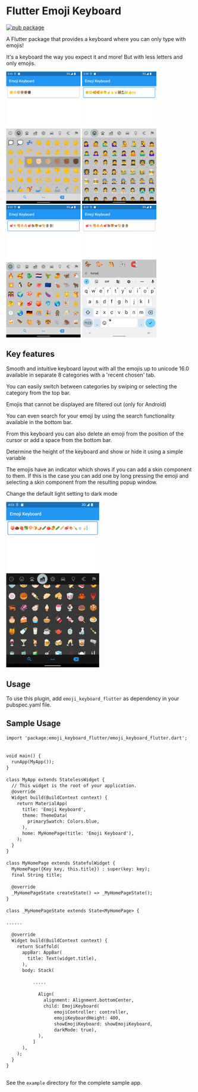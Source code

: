 # Flutter Emoji Keyboard

[![pub package](https://img.shields.io/pub/v/emoji_keyboard_flutter.svg)](https://pub.dartlang.org/packages/emoji_keyboard_flutter)

A Flutter package that provides a keyboard where you can only type with emojis!

It's a keyboard the way you expect it and more! But with less letters and only emojis.


<img src="https://raw.githubusercontent.com/Grabot/flutter_emoji_keyboard/34c7a4bab33d8d4c9004d83402b432baa42ffcf4/example_images/Screenshot_1649252768.png" alt="Alt Text" width="200">
<img src="https://raw.githubusercontent.com/Grabot/flutter_emoji_keyboard/34c7a4bab33d8d4c9004d83402b432baa42ffcf4/example_images/Screenshot_1649252939.png" alt="Alt Text" width="200">
<img src="https://raw.githubusercontent.com/Grabot/flutter_emoji_keyboard/34c7a4bab33d8d4c9004d83402b432baa42ffcf4/example_images/Screenshot_1649253604.png" alt="Alt Text" width="200">
<img src="https://raw.githubusercontent.com/Grabot/flutter_emoji_keyboard/34c7a4bab33d8d4c9004d83402b432baa42ffcf4/example_images/Screenshot_1649253641.png" alt="Alt Text" width="200">



## Key features

Smooth and intuitive keyboard layout with all the emojis up to unicode 16.0 available in separate 8 categories with a 'recent chosen' tab.

You can easily switch between categories by swiping or selecting the category from the top bar.

Emojis that cannot be displayed are filtered out (only for Android)

You can even search for your emoji by using the search functionality available in the bottom bar.

From this keyboard you can also delete an emoji from the position of the cursor or add a space from the bottom bar.

Determine the height of the keyboard and show or hide it using a simple variable

The emojis have an indicator which shows if you can add a skin component to them. If this is the case you can add one by long pressing the emoji and selecting a skin component from the resulting popup window.

Change the default light setting to dark mode

<img src="https://raw.githubusercontent.com/Grabot/flutter_emoji_keyboard/34c7a4bab33d8d4c9004d83402b432baa42ffcf4/example_images/Screenshot_1649253828.png" alt="Alt Text" width="250">


## Usage
To use this plugin, add `emoji_keyboard_flutter` as dependency in your pubspec.yaml file.

## Sample Usage
```
import 'package:emoji_keyboard_flutter/emoji_keyboard_flutter.dart';


void main() {
  runApp(MyApp());
}

class MyApp extends StatelessWidget {
  // This widget is the root of your application.
  @override
  Widget build(BuildContext context) {
    return MaterialApp(
      title: 'Emoji Keyboard',
      theme: ThemeData(
        primarySwatch: Colors.blue,
      ),
      home: MyHomePage(title: 'Emoji Keyboard'),
    );
  }
}

class MyHomePage extends StatefulWidget {
  MyHomePage({Key key, this.title}) : super(key: key);
  final String title;

  @override
  _MyHomePageState createState() => _MyHomePageState();
}

class _MyHomePageState extends State<MyHomePage> {

......

  @override
  Widget build(BuildContext context) {
    return Scaffold(
      appBar: AppBar(
        title: Text(widget.title),
      ),
      body: Stack(

          .....

            Align(
              alignment: Alignment.bottomCenter,
              child: EmojiKeyboard(
                  emojiController: controller,
                  emojiKeyboardHeight: 400,
                  showEmojiKeyboard: showEmojiKeyboard,
                  darkMode: true),
            ),
          ]
      ),
    );
  }
}


```
See the `example` directory for the complete sample app.
